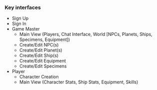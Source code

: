 ### Key interfaces 

- Sign Up
- Sign In
- Game Master
  - Main View (Players, Chat Interface, World [NPCs, Planets, Ships, Specimens, Equipment])
  - Create/Edit NPC(s)
  - Create/Edit Planet(s)
  - Create/Edit Ship(s)
  - Create/Edit Equipment
  - Create/Edit Specimens
- Player
  - Character Creation
  - Main View (Character Stats, Ship Stats, Equipment, Skills)